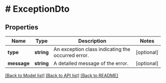 # # ExceptionDto

## Properties

Name | Type | Description | Notes
------------ | ------------- | ------------- | -------------
**type** | **string** | An exception class indicating the occurred error. | [optional]
**message** | **string** | A detailed message of the error. | [optional]

[[Back to Model list]](../../README.md#models) [[Back to API list]](../../README.md#endpoints) [[Back to README]](../../README.md)
